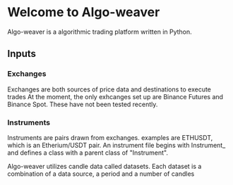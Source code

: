 # Welcome to Algo-weaver
Algo-weaver is a algorithmic trading platform written in Python.

## Inputs
### Exchanges
Exchanges are both sources of price data and destinations to execute trades
At the moment, the only exhcanges set up are Binance Futures and Binance Spot.  These have not been tested recently.

### Instruments
Instruments are pairs drawn from exchanges.  examples are ETHUSDT, which is an Etherium/USDT pair.  An instrument file begins with Instrument_ and defines a class with a parent class of "Instrument".




Algo-weaver utilizes candle data called datasets.  Each dataset is a combination of a data source, a period and a number of candles

